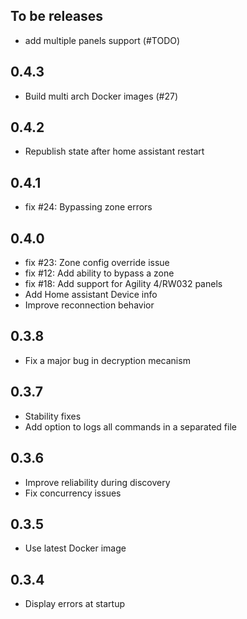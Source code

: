 <!-- https://developers.home-assistant.io/docs/add-ons/presentation#keeping-a-changelog -->
## To be releases
- add multiple panels support (#TODO)

## 0.4.3
- Build multi arch Docker images (#27)

## 0.4.2
- Republish state after home assistant restart

## 0.4.1
- fix #24: Bypassing zone errors

## 0.4.0
- fix #23: Zone config override issue
- fix #12: Add ability to bypass a zone
- fix #18: Add support for Agility 4/RW032 panels
- Add Home assistant Device info
- Improve reconnection behavior

## 0.3.8

- Fix a major bug in decryption mecanism

## 0.3.7

- Stability fixes
- Add option to logs all commands in a separated file

## 0.3.6

- Improve reliability during discovery
- Fix concurrency issues

## 0.3.5

- Use latest Docker image

## 0.3.4

- Display errors at startup
